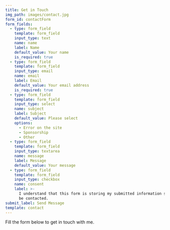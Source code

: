 ```yaml
---
title: Get in Touch
img_path: images/contact.jpg
form_id: contactForm
form_fields:
  - type: form_field
    template: form_field
    input_type: text
    name: name
    label: Name
    default_value: Your name
    is_required: true
  - type: form_field
    template: form_field
    input_type: email
    name: email
    label: Email
    default_value: Your email address
    is_required: true
  - type: form_field
    template: form_field
    input_type: select
    name: subject
    label: Subject
    default_value: Please select
    options:
      - Error on the site
      - Sponsorship
      - Other
  - type: form_field
    template: form_field
    input_type: textarea
    name: message
    label: Message
    default_value: Your message
  - type: form_field
    template: form_field
    input_type: checkbox
    name: consent
    label: >-
      I understand that this form is storing my submitted information so I can
      be contacted.
submit_label: Send Message
template: contact
---
```


Fill the form below to get in touch with me.
